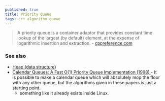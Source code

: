 ```yaml
---
published: true
title: Priority Queue
tags: c++ algorithm queue
---
```

> A priority queue is a container adaptor that provides constant time lookup of the largest (by default) element, at the expense of logarithmic insertion and extraction. - [cppreference.com](https://en.cppreference.com/w/cpp/container/priority_queue)

### See also
- [Heap (data structure)](https://en.wikipedia.org/wiki/Heap_(data_structure))
- [Calendar Queues: A Fast O(1) Priority Queue Implementation (1998) ](https://news.ycombinator.com/item?id=41397873) - It is possible to make a calendar queue which will absolutely mop the floor with any other queue, but the algorithms given in these papers is just a starting point.
	- something like it already exists inside Linux.
